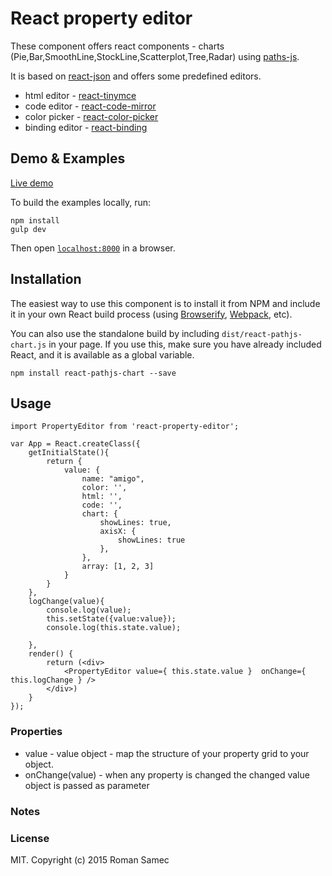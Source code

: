 React property editor
=======================

These component offers react components - charts (Pie,Bar,SmoothLine,StockLine,Scatterplot,Tree,Radar) using [paths-js](https://github.com/andreaferretti/paths-js).

It is based on [react-json](https://github.com/arqex/react-json) and offers some predefined editors.

+   html editor - [react-tinymce](https://github.com/mzabriskie/react-tinymce)
+   code editor - [react-code-mirror](https://github.com/ForbesLindesay/react-code-mirror)
+   color picker - [react-color-picker](https://github.com/zippyui/react-color-picker)
+   binding editor - [react-binding](https://github.com/rsamec/react-binding)


## Demo & Examples

[Live demo](http://rsamec.github.io/react-property-editor/)

To build the examples locally, run:

```
npm install
gulp dev
```

Then open [`localhost:8000`](http://localhost:8000) in a browser.


## Installation

The easiest way to use this component is to install it from NPM and include it in your own React build process (using [Browserify](http://browserify.org), [Webpack](http://webpack.github.io/), etc).

You can also use the standalone build by including `dist/react-pathjs-chart.js` in your page. If you use this, make sure you have already included React, and it is available as a global variable.

```
npm install react-pathjs-chart --save
```


## Usage

```
import PropertyEditor from 'react-property-editor';

var App = React.createClass({
    getInitialState(){
        return {
            value: {
                name: "amigo",
                color: '',
                html: '',
                code: '',
                chart: {
                    showLines: true,
                    axisX: {
                        showLines: true
                    },
                },
                array: [1, 2, 3]
            }
        }
    },
    logChange(value){
        console.log(value);
        this.setState({value:value});
        console.log(this.state.value);

    },
    render() {
        return (<div>
            <PropertyEditor value={ this.state.value }  onChange={ this.logChange } />
        </div>)
    }
});
```

### Properties

+   value - value object - map the structure of your property grid to your object.
+   onChange(value) - when any property is changed the changed value object is passed as parameter

### Notes



### License

MIT. Copyright (c) 2015 Roman Samec

